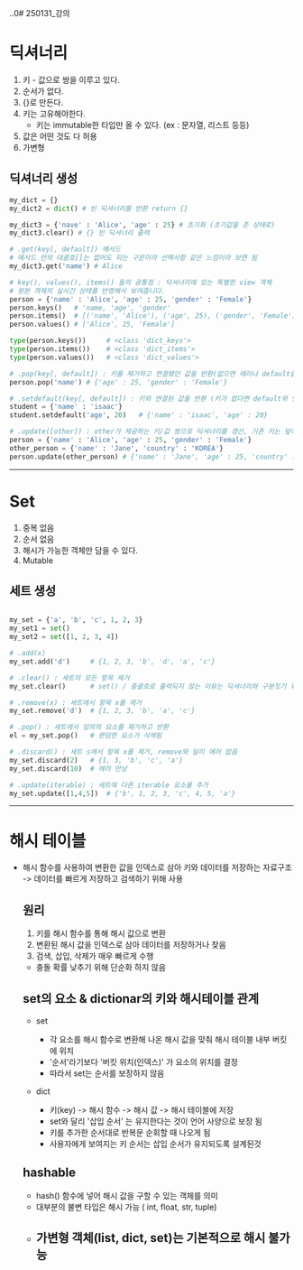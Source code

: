 ..0# 250131_강의

# 딕셔너리

1. 키 - 값으로 쌍을 이루고 있다.
2. 순서가 없다.
3. {}로 만든다.
4. 키는 고유해야한다.
    - 키는 immutable한 타입만 올 수 있다. (ex : 문자열, 리스트 등등)
5. 값은 어떤 것도 다 허용
6. 가변형

## 딕셔너리 생성

```python
my_dict = {}
my_dict2 = dict() # 빈 딕셔너리를 반환 return {}

my_dict3 = {'nave' : 'Alice', 'age' : 25} # 초기화 (초기값을 준 상태로)
my_dict3.clear() # {} 빈 딕셔너리 출력

# .get(key[, default]) 메서드 
# 메서드 안의 대괄호[]는 없어도 되는 구문이라 선택사항 같은 느낌이라 보면 됨
my_dict3.get('name') # Alice

# key(), values(), items() 들의 공통점 : 딕셔너리에 있는 특별한 view 객체
# 원본 객체의 실시간 상태를 반영해서 보여줍니다.
person = {'name' : 'Alice', 'age' : 25, 'gender' : 'Female'}
person.keys()   # 'name, 'age', 'gender'
person.items()  # [('name', 'Alice'), ('age', 25), ('gender', 'Female')]
person.values() # ['Alice', 25, 'Female']

type(person.keys())     # <class 'dict_keys'>
type(person.items())    # <class 'dict_items'>
type(person.values())   # <class 'dict_values'>

# .pop(key[, default]) : 키를 제거하고 연결됐던 값을 반환(없으면 에러나 default를 반환)
person.pop('name') # {'age' : 25, 'gender' : 'Female'}

# .setdefault(key[, default]) : 키와 연결된 값을 반환 (키가 없다면 default와 연결한 키를 딕셔너리에 추가하고 default를 반환)
student = {'name' : 'isaac'}
student.setdefault('age', 20)   # {'name' : 'isaac', 'age' : 20}

# .update([other]) : other가 제공하는 키/값 쌍으로 딕셔너리를 갱신, 기존 키는 덮어씀
person = {'name' : 'Alice', 'age' : 25, 'gender' : 'Female'}
other_person = {'name' : 'Jane', 'country' : 'KOREA'}
person.update(other_person) # {'name' : 'Jane', 'age' : 25, 'country' : 'KOREA'}
```

---

# Set

1. 중복 없음
2. 순서 없음
3. 해시가 가능한 객체만 담을 수 있다.
4. Mutable

## 세트 생성
```python

my_set = {'a', 'b', 'c', 1, 2, 3}
my_set1 = set()
my_set2 = set([1, 2, 3, 4])

# .add(x)
my_set.add('d')     # {1, 2, 3, 'b', 'd', 'a', 'c'}

# .clear() : 세트의 모든 항목 제거
my_set.clear()      # set() / 중괄호로 출력되지 않는 이유는 딕셔너리와 구분짓기 위함

# .remove(x) : 세트에서 항목 x를 제거
my_set.remove('d')  # {1, 2, 3, 'b', 'a', 'c'}

# .pop() : 세트에서 임의의 요소를 제거하고 반환
el = my_set.pop()   # 랜덤한 요소가 삭제됨

# .discard() : 세트 s에서 항목 x를 제거, remove와 달리 에러 없음
my_set.discard(2)   # {1, 3, 'b', 'c', 'a'}
my_set.discard(10)  # 에러 안남

# .update(iterable) : 세트에 다른 iterable 요소를 추가
my_set.update([1,4,5])  # {'b', 1, 2, 3, 'c', 4, 5, 'a'}

```

---

# 해시 테이블
- 해시 함수를 사용하여 변환한 값을 인덱스로 삼아 키와 데이터를 저장하는 자료구조
    -> 데이터를 빠르게 저장하고 검색하기 위해 사용

    ## 원리
    1. 키를 해시 함수를 통해 해시 값으로 변환
    2. 변환된 해시 값을 인덱스로 삼아 데이터를 저장하거나 찾음
    3. 검색, 삽입, 삭제가 매우 빠르게 수행
    - 충돌 확률 낮추기 위해 단순화 하지 않음

    ## set의 요소 & dictionar의 키와 해시테이블 관계
    - set
        - 각 요소를 해시 함수로 변환해 나온 해시 값을 맞춰 해시 테이블 내부 버킷에 위치
        - '순서'라기보다 '버킷 위치(인덱스)' 가 요소의 위치를 결정
        - 따라서 set는 순서를 보장하지 않음
    
    - dict
        - 키(key) -> 해시 함수 -> 해시 값 -> 해시 테이블에 저장
        - set와 달리 '삽입 순서' 는 유지한다는 것이 언어 사양으로 보장 됨
        - 키를 추가한 순서대로 반복문 순회할 때 나오게 됨
        - 사용자에게 보여지는 키 순서는 삽입 순서가 유지되도록 설계된것

    ## hashable
    - hash() 함수에 넣어 해시 값을 구할 수 있는 객체를 의미
    - 대부분의 불변 타입은 해시 가능 ( int, float, str, tuple) 
    - 가변형 객체(list, dict, set)는 기본적으로 해시 불가능
        - 